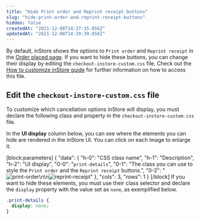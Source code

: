 ```yaml
---
title: "Hide Print order and Reprint receipt buttons"
slug: "hide-print-order-and-reprint-receipt-buttons"
hidden: false
createdAt: "2021-12-08T14:27:15.056Z"
updatedAt: "2021-12-08T14:29:39.856Z"
---
```

By default, inStore shows the options to `Print order` and `Reprint receipt` in the [Order placed page](https://help.vtex.com/en/tracks/instore-using-the-app--4BYzQIwyOHvnmnCYQgLzdr/TrTtmCGVLTaCSmowGFYDI). If you want to hide these buttons, you can change their display by editing the `checkout-instore-custom.css` file. Check out the [How to customize inStore guide](https://developers.vtex.com/vtex-rest-api/docs/how-to-customize-instore#css-customizations) for further information on how to access this file.


## Edit the `checkout-instore-custom.css` file

To customize which cancellation options inStore will display, you must declare the following class and property in the `checkout-instore-custom.css` file.

In the **UI display** column below, you can see where the elements you can hide are rendered in the inStore UI. You can click on each image to enlarge it.

[block:parameters]
{
  "data": {
    "h-0": "CSS class name",
    "h-1": "Description",
    "h-2": "UI display",
    "0-0": "`print-details`",
    "0-1": "The class you can use to style the `Print order` and the `Reprint receipt` buttons.",
    "0-2": "![print-order](https://files.readme.io/faaeea5-Group_1.png)\n\n![reprint-receipt](https://files.readme.io/ab9a8f8-Group_2.png)"
  },
  "cols": 3,
  "rows": 1
}
[/block]
If you want to hide these elements, you must use their class selector and declare the `display` property with the value set as `none`, as exemplified below.

``` css
.print-details {
  display: none;
}
```